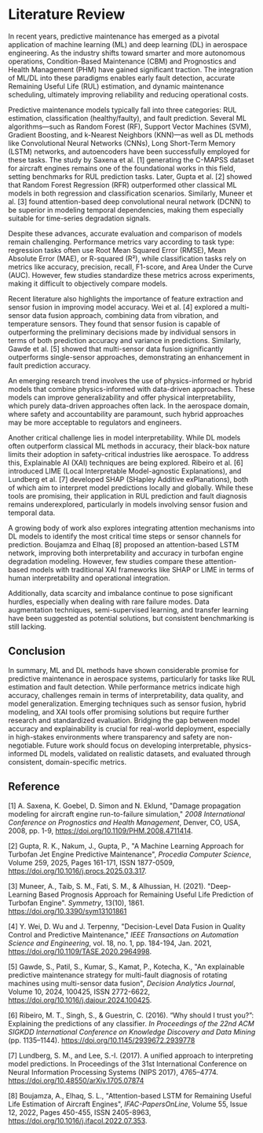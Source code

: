 # Literature Review

In recent years, predictive maintenance has emerged as a pivotal application of machine learning (ML) and deep learning (DL) in aerospace engineering. As the industry shifts toward smarter and more autonomous operations, Condition-Based Maintenance (CBM) and Prognostics and Health Management (PHM) have gained significant traction. The integration of ML/DL into these paradigms enables early fault detection, accurate Remaining Useful Life (RUL) estimation, and dynamic maintenance scheduling, ultimately improving reliability and reducing operational costs.

Predictive maintenance models typically fall into three categories: RUL estimation, classification (healthy/faulty), and fault prediction. Several ML algorithms—such as Random Forest (RF), Support Vector Machines (SVM), Gradient Boosting, and k-Nearest Neighbors (KNN)—as well as DL methods like Convolutional Neural Networks (CNNs), Long Short-Term Memory (LSTM) networks, and autoencoders have been successfully employed for these tasks. The study by Saxena et al. [1] generating the C-MAPSS dataset for aircraft engines remains one of the foundational works in this field, setting benchmarks for RUL prediction tasks. Later, Gupta et al. [2] showed that Random Forest Regression (RFR) outperformed other classical ML models in both regression and classification scenarios. Similarly, Muneer et al. [3] found attention-based deep convolutional neural network (DCNN) to be superior in modeling temporal dependencies, making them especially suitable for time-series degradation signals.

Despite these advances, accurate evaluation and comparison of models remain challenging. Performance metrics vary according to task type: regression tasks often use Root Mean Squared Error (RMSE), Mean Absolute Error (MAE), or R-squared (R²), while classification tasks rely on metrics like accuracy, precision, recall, F1-score, and Area Under the Curve (AUC). However, few studies standardize these metrics across experiments, making it difficult to objectively compare models.

Recent literature also highlights the importance of feature extraction and sensor fusion in improving model accuracy. Wei et al. [4] explored a multi-sensor data fusion approach, combining data from vibration, and temperature sensors. They found that sensor fusion is capable of outperforming the preliminary decisions made by individual sensors in terms of both prediction
accuracy and variance in predictions. Similarly, Gawde et al. [5] showed that multi-sensor data fusion significantly outperforms single-sensor approaches, demonstrating an enhancement in fault prediction accuracy.

An emerging research trend involves the use of physics-informed or hybrid models that combine physics-informed with data-driven approaches. These models can improve generalizability and offer physical interpretability, which purely data-driven approaches often lack. In the aerospace domain, where safety and accountability are paramount, such hybrid approaches may be more acceptable to regulators and engineers.

Another critical challenge lies in model interpretability. While DL models often outperform classical ML methods in accuracy, their black-box nature limits their adoption in safety-critical industries like aerospace. To address this, Explainable AI (XAI) techniques are being explored. Ribeiro et al. [6] introduced LIME (Local Interpretable Model-agnostic Explanations), and Lundberg et al. [7] developed SHAP (SHapley Additive exPlanations), both of which aim to interpret model predictions locally and globally. While these tools are promising, their application in RUL prediction and fault diagnosis remains underexplored, particularly in models involving sensor fusion and temporal data.

A growing body of work also explores integrating attention mechanisms into DL models to identify the most critical time steps or sensor channels for prediction. Boujamza and Elhaq [8] proposed an attention-based LSTM network, improving both interpretability and accuracy in turbofan engine degradation modeling. However, few studies compare these attention-based models with traditional XAI frameworks like SHAP or LIME in terms of human interpretability and operational integration.

Additionally, data scarcity and imbalance continue to pose significant hurdles, especially when dealing with rare failure modes. Data augmentation techniques, semi-supervised learning, and transfer learning have been suggested as potential solutions, but consistent benchmarking is still lacking.

## Conclusion
In summary, ML and DL methods have shown considerable promise for predictive maintenance in aerospace systems, particularly for tasks like RUL estimation and fault detection. While performance metrics indicate high accuracy, challenges remain in terms of interpretability, data quality, and model generalization. Emerging techniques such as sensor fusion, hybrid modeling, and XAI tools offer promising solutions but require further research and standardized evaluation. Bridging the gap between model accuracy and explainability is crucial for real-world deployment, especially in high-stakes environments where transparency and safety are non-negotiable. Future work should focus on developing interpretable, physics-informed DL models, validated on realistic datasets, and evaluated through consistent, domain-specific metrics.

## Reference

[1] A. Saxena, K. Goebel, D. Simon and N. Eklund, "Damage propagation modeling for aircraft engine run-to-failure simulation," *2008 International Conference on Prognostics and Health Management*, Denver, CO, USA, 2008, pp. 1-9, https://doi.org/10.1109/PHM.2008.4711414.

[2] Gupta, R. K., Nakum, J., Gupta, P., "A Machine Learning Approach for Turbofan Jet Engine Predictive Maintenance", *Procedia Computer Science*, Volume 259, 2025, Pages 161-171, ISSN 1877-0509, https://doi.org/10.1016/j.procs.2025.03.317.


[3] Muneer, A., Taib, S. M., Fati, S. M., & Alhussian, H. (2021). "Deep-Learning Based Prognosis Approach for Remaining Useful Life Prediction of Turbofan Engine". *Symmetry*, 13(10), 1861. https://doi.org/10.3390/sym13101861

[4] Y. Wei, D. Wu and J. Terpenny, "Decision-Level Data Fusion in Quality Control and Predictive Maintenance," *IEEE Transactions on Automation Science and Engineering*, vol. 18, no. 1, pp. 184-194, Jan. 2021, https://doi.org/10.1109/TASE.2020.2964998.

[5] Gawde, S., Patil, S., Kumar, S., Kamat, P., Kotecha, K., "An explainable predictive maintenance strategy for multi-fault diagnosis of rotating machines using multi-sensor data fusion", *Decision Analytics Journal*, Volume 10, 2024, 100425, ISSN 2772-6622, https://doi.org/10.1016/j.dajour.2024.100425.

[6] Ribeiro, M. T., Singh, S., & Guestrin, C. (2016). “Why should I trust you?”: Explaining the predictions of any classifier. *In Proceedings of the 22nd ACM SIGKDD International Conference on Knowledge Discovery and Data Mining* (pp. 1135–1144). https://doi.org/10.1145/2939672.2939778

[7] Lundberg, S. M., and  Lee, S.-I. (2017). A unified approach to interpreting model predictions. In Proceedings of the 31st International Conference on Neural Information Processing Systems (NIPS 2017), 4765–4774. 
https://doi.org/10.48550/arXiv.1705.07874

[8] Boujamza, A., Elhaq, S. L., "Attention-based LSTM for Remaining Useful Life Estimation of Aircraft Engines", *IFAC-PapersOnLine*, Volume 55, Issue 12, 2022, Pages 450-455, ISSN 2405-8963, https://doi.org/10.1016/j.ifacol.2022.07.353.